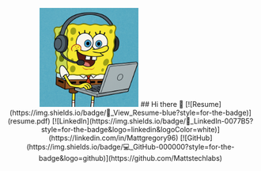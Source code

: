 <p align="center">
  <img src="SpongeBob Working on Laptop.png" width="200" alt="SpongeBob IT">
  ## Hi there 👋
[![Resume](https://img.shields.io/badge/📄_View_Resume-blue?style=for-the-badge)](resume.pdf)
[![LinkedIn](https://img.shields.io/badge/🔗_LinkedIn-0077B5?style=for-the-badge&logo=linkedin&logoColor=white)](https://linkedin.com/in/Mattgregory96)
[![GitHub](https://img.shields.io/badge/💻_GitHub-000000?style=for-the-badge&logo=github)](https://github.com/Mattstechlabs)
</p>


